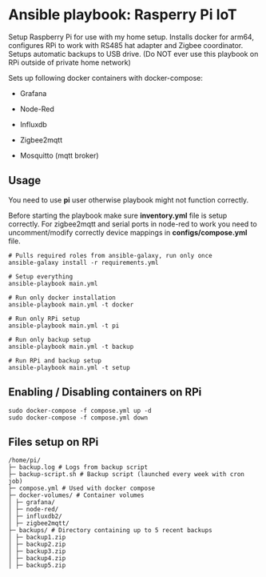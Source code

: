 # Ansible playbook: Rasperry Pi IoT

Setup Raspberry Pi for use with my home setup. Installs docker for arm64, configures RPi to work with RS485 hat adapter and Zigbee coordinator. Setups automatic backups to USB drive. (Do NOT ever use this playbook on RPi outside of private home network)

Sets up following docker containers with docker-compose:

- Grafana

- Node-Red

- Influxdb

- Zigbee2mqtt

- Mosquitto (mqtt broker)

## Usage

You need to use **pi** user otherwise playbook might not function correctly.

Before starting the playbook make sure **inventory.yml** file is setup correctly. For zigbee2mqtt and serial ports in node-red to work you need to uncomment/modify correctly device mappings in **configs/compose.yml** file.

```shell
# Pulls required roles from ansible-galaxy, run only once
ansible-galaxy install -r requirements.yml

# Setup everything
ansible-playbook main.yml

# Run only docker installation
ansible-playbook main.yml -t docker

# Run only RPi setup
ansible-playbook main.yml -t pi

# Run only backup setup
ansible-playbook main.yml -t backup

# Run RPi and backup setup
ansible-playbook main.yml -t setup
```

## Enabling / Disabling containers on RPi

```shell
sudo docker-compose -f compose.yml up -d
sudo docker-compose -f compose.yml down
```

## Files setup on RPi

```
/home/pi/  
├─ backup.log # Logs from backup script
├─ backup-script.sh # Backup script (launched every week with cron job)
├─ compose.yml # Used with docker compose
├─ docker-volumes/ # Container volumes  
│ ├─ grafana/
│ ├─ node-red/
│ ├─ influxdb2/
│ ├─ zigbee2mqtt/
├─ backups/ # Directory containing up to 5 recent backups
│ ├─ backup1.zip
│ ├─ backup2.zip
│ ├─ backup3.zip
│ ├─ backup4.zip
│ ├─ backup5.zip
```